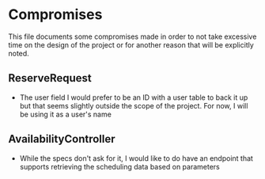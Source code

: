 # Compromises

This file documents some compromises made in order to not take excessive time on the design of the project or for another reason that will be explicitly noted.

## ReserveRequest

- The user field I would prefer to be an ID with a user table to back it up but that seems slightly outside the scope of the project. For now, I will be using it as a user's name

## AvailabilityController

- While the specs don't ask for it, I would like to do have an endpoint that supports retrieving the scheduling data based on parameters

